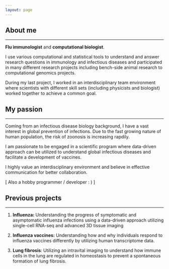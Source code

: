 ```yaml
---
layout: page 
---
```


## About me

---

 __Flu immunologist__ and __computational biologist__.  

I use various computational and statistical tools to understand and answer research questions in immunology and infectious diseases and participated in many different research projects including bench-side animal research to computational genomics projects. 

During my last project, I worked in an interdisciplinary team environment where
scientists with different skill sets (including physicists and biologist) worked together to achieve a common goal.

## My passion 

---

Coming from an infectious disease biology background, I have a vast interest in global prevention of infections. Due to the fast growing nature of human population, the risk of zoonosis is increasing rapdily. 

I am passionate to be engaged in a scientific program where data-driven approach can be utilized to understand global infectious diseases and facilitate a development of vaccines.

I highly value an interdisciplinary environment and believe in effective communication for better collaboration. 

[ Also a hobby programmer / developer : ) ]

## Previous projects

---

1. __Influenza:__ Understanding the progress of symptomatic and asymptomatic influenza infections using a data-driven approach utilizing single-cell RNA-seq and advanced 3D tissue imaging

2. __Influenza vaccines:__ Understanding how and why individuals respond to influenza vaccines differently by utilizing human transcriptome data. 

3. __Lung fibrosis__: Utilizing an intravital imaging to understand how immune cells in the lung are regulated in homeostasis to prevent a spontaneous formation of lung fibrosis.


